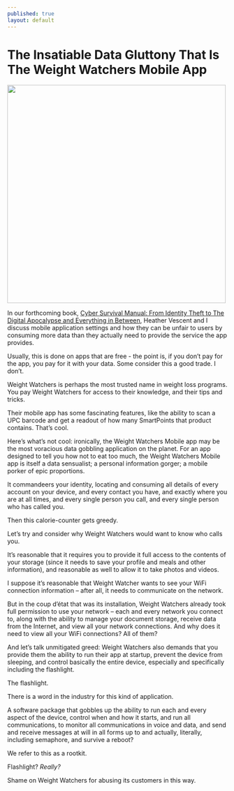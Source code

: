 ```yaml
---
published: true
layout: default
---
```

<h1>The Insatiable Data Gluttony That Is <br />
The Weight Watchers Mobile App</h1>
<p><img class="right" width="500px" src="https://nselby.github.io/assets/img/ww.png" /></p>

In our forthcoming book, <a href="https://www.amazon.com/Cyber-Survival-Manual-Apocalypse-Everything/dp/1681881756/ref=sr_1_2" target="_blank"> Cyber Survival Manual: From Identity Theft to The Digital Apocalypse and Everything in Between</a>, Heather Vescent and I discuss mobile application settings and how they can be unfair to users by consuming more data than they actually need to provide the service the app provides.

Usually, this is done on apps that are free - the point is, if you don’t pay for the app, you pay for it with your data. Some consider this a good trade. I don’t.

Weight Watchers is perhaps the most trusted name in weight loss programs. You pay Weight Watchers for access to their knowledge, and their tips and tricks. 

Their mobile app has some fascinating features, like the ability to scan a UPC barcode and get a readout of how many SmartPoints that product contains. That’s cool. 

Here’s what’s not cool: ironically, the Weight Watchers Mobile app may be the most voracious data gobbling application on the planet. For an app designed to tell you how not to eat too much, the Weight Watchers Mobile app is itself a data sensualist; a personal information gorger; a mobile porker of epic proportions. 

It commandeers your identity, locating and consuming all details of every account on your device, and every contact you have, and exactly where you are at all times, and every single person you call, and every single person who has called you. 

Then this calorie-counter gets greedy. 

Let’s try and consider why Weight Watchers would want to know who calls you. 

It’s reasonable that it requires you to provide it full access to the contents of your storage (since it needs to save your profile and meals and other information), and reasonable as well to allow it to take photos and videos. 

I suppose it’s reasonable that Weight Watcher wants to see your WiFi connection information – after all, it needs to communicate on the network. 

But in the coup d’état that was its installation, Weight Watchers already took full permission to use your network – each and every network you connect to, along with the ability to manage your document storage, receive data from the Internet, and view all your network connections. And why does it need to view all your WiFi connections? All of them?

And let’s talk unmitigated greed: Weight Watchers also demands that you provide them the ability to run their app at startup, prevent the device from sleeping, and control basically the entire device, especially and specifically including the flashlight. 

The flashlight. 

There is a word in the industry for this kind of application. 

A software package that gobbles up the ability to run each and every aspect of the device, control when and how it starts, and run all communications, to monitor all communications in voice and data, and send and receive messages at will in all forms up to and actually, literally, including semaphore, and survive a reboot? 

We refer to this as a rootkit. 

Flashlight? <em>Really?</em>

Shame on Weight Watchers for abusing its customers in this way. 



